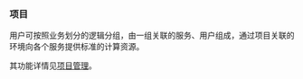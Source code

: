 ### 项目

用户可按照业务划分的逻辑分组，由一组关联的服务、用户组成，通过项目关联的环境向各个服务提供标准的计算资源。

其功能详情见[项目管理](../function/project.md)。